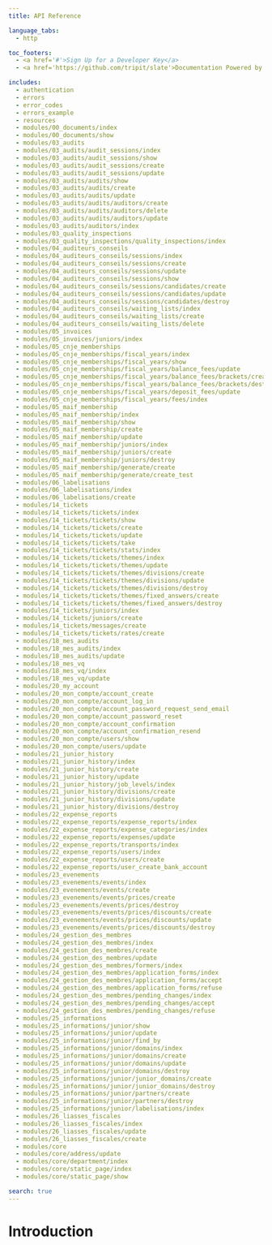 ```yaml
---
title: API Reference

language_tabs:
  - http

toc_footers:
  - <a href='#'>Sign Up for a Developer Key</a>
  - <a href='https://github.com/tripit/slate'>Documentation Powered by Slate</a>

includes:
  - authentication
  - errors
  - error_codes
  - errors_example
  - resources
  - modules/00_documents/index
  - modules/00_documents/show
  - modules/03_audits
  - modules/03_audits/audit_sessions/index
  - modules/03_audits/audit_sessions/show
  - modules/03_audits/audit_sessions/create
  - modules/03_audits/audit_sessions/update
  - modules/03_audits/audits/show
  - modules/03_audits/audits/create
  - modules/03_audits/audits/update
  - modules/03_audits/audits/auditors/create
  - modules/03_audits/audits/auditors/delete
  - modules/03_audits/audits/auditors/update
  - modules/03_audits/auditors/index
  - modules/03_quality_inspections
  - modules/03_quality_inspections/quality_inspections/index
  - modules/04_auditeurs_conseils
  - modules/04_auditeurs_conseils/sessions/index
  - modules/04_auditeurs_conseils/sessions/create
  - modules/04_auditeurs_conseils/sessions/update
  - modules/04_auditeurs_conseils/sessions/show
  - modules/04_auditeurs_conseils/sessions/candidates/create
  - modules/04_auditeurs_conseils/sessions/candidates/update
  - modules/04_auditeurs_conseils/sessions/candidates/destroy
  - modules/04_auditeurs_conseils/waiting_lists/index
  - modules/04_auditeurs_conseils/waiting_lists/create
  - modules/04_auditeurs_conseils/waiting_lists/delete
  - modules/05_invoices
  - modules/05_invoices/juniors/index  
  - modules/05_cnje_memberships
  - modules/05_cnje_memberships/fiscal_years/index
  - modules/05_cnje_memberships/fiscal_years/show
  - modules/05_cnje_memberships/fiscal_years/balance_fees/update
  - modules/05_cnje_memberships/fiscal_years/balance_fees/brackets/create
  - modules/05_cnje_memberships/fiscal_years/balance_fees/brackets/destroy
  - modules/05_cnje_memberships/fiscal_years/deposit_fees/update
  - modules/05_cnje_memberships/fiscal_years/fees/index
  - modules/05_maif_membership
  - modules/05_maif_membership/index
  - modules/05_maif_membership/show
  - modules/05_maif_membership/create
  - modules/05_maif_membership/update
  - modules/05_maif_membership/juniors/index
  - modules/05_maif_membership/juniors/create
  - modules/05_maif_membership/juniors/destroy
  - modules/05_maif_membership/generate/create
  - modules/05_maif_membership/generate/create_test
  - modules/06_labelisations
  - modules/06_labelisations/index
  - modules/06_labelisations/create
  - modules/14_tickets
  - modules/14_tickets/tickets/index
  - modules/14_tickets/tickets/show
  - modules/14_tickets/tickets/create
  - modules/14_tickets/tickets/update
  - modules/14_tickets/tickets/take
  - modules/14_tickets/tickets/stats/index
  - modules/14_tickets/tickets/themes/index
  - modules/14_tickets/tickets/themes/update
  - modules/14_tickets/tickets/themes/divisions/create
  - modules/14_tickets/tickets/themes/divisions/update
  - modules/14_tickets/tickets/themes/divisions/destroy
  - modules/14_tickets/tickets/themes/fixed_answers/create
  - modules/14_tickets/tickets/themes/fixed_answers/destroy
  - modules/14_tickets/juniors/index
  - modules/14_tickets/juniors/create
  - modules/14_tickets/messages/create
  - modules/14_tickets/tickets/rates/create
  - modules/18_mes_audits
  - modules/18_mes_audits/index
  - modules/18_mes_audits/update
  - modules/18_mes_vq
  - modules/18_mes_vq/index
  - modules/18_mes_vq/update
  - modules/20_my_account
  - modules/20_mon_compte/account_create
  - modules/20_mon_compte/account_log_in
  - modules/20_mon_compte/account_password_request_send_email
  - modules/20_mon_compte/account_password_reset
  - modules/20_mon_compte/account_confirmation
  - modules/20_mon_compte/account_confirmation_resend
  - modules/20_mon_compte/users/show
  - modules/20_mon_compte/users/update
  - modules/21_junior_history
  - modules/21_junior_history/index
  - modules/21_junior_history/create
  - modules/21_junior_history/update
  - modules/21_junior_history/job_levels/index
  - modules/21_junior_history/divisions/create
  - modules/21_junior_history/divisions/update
  - modules/21_junior_history/divisions/destroy
  - modules/22_expense_reports
  - modules/22_expense_reports/expense_reports/index
  - modules/22_expense_reports/expense_categories/index
  - modules/22_expense_reports/expenses/update
  - modules/22_expense_reports/transports/index
  - modules/22_expense_reports/users/index
  - modules/22_expense_reports/users/create
  - modules/22_expense_reports/user_create_bank_account
  - modules/23_evenements
  - modules/23_evenements/events/index
  - modules/23_evenements/events/create
  - modules/23_evenements/events/prices/create
  - modules/23_evenements/events/prices/destroy  
  - modules/23_evenements/events/prices/discounts/create
  - modules/23_evenements/events/prices/discounts/update
  - modules/23_evenements/events/prices/discounts/destroy
  - modules/24_gestion_des_membres
  - modules/24_gestion_des_membres/index
  - modules/24_gestion_des_membres/create
  - modules/24_gestion_des_membres/update
  - modules/24_gestion_des_membres/formers/index
  - modules/24_gestion_des_membres/application_forms/index
  - modules/24_gestion_des_membres/application_forms/accept
  - modules/24_gestion_des_membres/application_forms/refuse
  - modules/24_gestion_des_membres/pending_changes/index
  - modules/24_gestion_des_membres/pending_changes/accept
  - modules/24_gestion_des_membres/pending_changes/refuse
  - modules/25_informations
  - modules/25_informations/junior/show
  - modules/25_informations/junior/update
  - modules/25_informations/junior/find_by
  - modules/25_informations/junior/domains/index
  - modules/25_informations/junior/domains/create
  - modules/25_informations/junior/domains/update
  - modules/25_informations/junior/domains/destroy
  - modules/25_informations/junior/junior_domains/create
  - modules/25_informations/junior/junior_domains/destroy
  - modules/25_informations/junior/partners/create
  - modules/25_informations/junior/partners/destroy
  - modules/25_informations/junior/labelisations/index
  - modules/26_liasses_fiscales
  - modules/26_liasses_fiscales/index
  - modules/26_liasses_fiscales/update
  - modules/26_liasses_fiscales/create
  - modules/core
  - modules/core/address/update
  - modules/core/department/index
  - modules/core/static_page/index
  - modules/core/static_page/show

search: true
---
```


# Introduction
